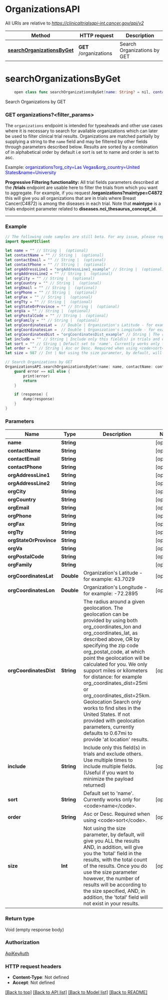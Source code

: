 # OrganizationsAPI

All URIs are relative to *https://clinicaltrialsapi-int.cancer.gov/api/v2* <!-- markdown-link-check-disable-line -->

Method | HTTP request | Description
------------- | ------------- | -------------
[**searchOrganizationsByGet**](OrganizationsAPI.md#searchorganizationsbyget) | **GET** /organizations | Search Organizations by GET


# **searchOrganizationsByGet**
```swift
    open class func searchOrganizationsByGet(name: String? = nil, contactName: String? = nil, contactEmail: String? = nil, contactPhone: String? = nil, orgAddressLine1: String? = nil, orgAddressLine2: String? = nil, orgCity: String? = nil, orgCountry: String? = nil, orgEmail: String? = nil, orgPhone: String? = nil, orgFax: String? = nil, orgTty: String? = nil, orgStateOrProvince: String? = nil, orgVa: String? = nil, orgPostalCode: String? = nil, orgFamily: String? = nil, orgCoordinatesLat: Double? = nil, orgCoordinatesLon: Double? = nil, orgCoordinatesDist: String? = nil, include: String? = nil, sort: String? = nil, order: String? = nil, size: Int? = nil, completion: @escaping (_ data: Void?, _ error: Error?) -> Void)
```

Search Organizations by GET

<h3>GET organizations?&lt;filter_params&gt;</h3><p>The <code>organizations</code> endpoint is intended for typeaheads and other use cases where it is necessary to search for available organizations which can later be used to filter clinical trial results. Organizations are matched partially by supplying a string to the <code>name</code> field and may be filtered by other fields through parameters described below. Results are sorted by a combination of in alphabetical order by default i.e sort is set to name and order is set to asc.</p><p>Example: <font class=\"example\" color=\"#0000FF\" style=\"word-wrap: break-word;\">organizations?org_city=Las Vegas&org_country=United States&name=University</font></p><p><b>Progressive Filtering functionality:</b> All trial fields parameters described at the <b>/trials</b> endpoint are usable here to filter the trials from which you want to aggregate. For example, if you request <b>/organizations?maintype=C4872</b> this will give you all organizations that are in trials where Breast Cancer(C4872) is among the diseases in each trial. Note that <b>maintype</b> is a trials endpoint parameter related to <b>diseases.nci_thesaurus_concept_id</b>.</p><hr>

### Example
```swift
// The following code samples are still beta. For any issue, please report via http://github.com/OpenAPITools/openapi-generator/issues/new
import OpenAPIClient

let name = "" // String |  (optional)
let contactName = "" // String |  (optional)
let contactEmail = "" // String |  (optional)
let contactPhone = "" // String |  (optional)
let orgAddressLine1 = "orgAddressLine1_example" // String |  (optional)
let orgAddressLine2 = "" // String |  (optional)
let orgCity = "" // String |  (optional)
let orgCountry = "" // String |  (optional)
let orgEmail = "" // String |  (optional)
let orgPhone = "" // String |  (optional)
let orgFax = "" // String |  (optional)
let orgTty = "" // String |  (optional)
let orgStateOrProvince = "" // String |  (optional)
let orgVa = "" // String |  (optional)
let orgPostalCode = "" // String |  (optional)
let orgFamily = "" // String |  (optional)
let orgCoordinatesLat =  // Double | Organization's Latitude - for example: 43.7029 (optional)
let orgCoordinatesLon =  // Double | Organization's Longitude - for example: -72.2895 (optional)
let orgCoordinatesDist = "orgCoordinatesDist_example" // String | The radius around a given geolocation. The geolocation can be provided by using both org_coordinates_lon and org_coordinates_lat, as described above, OR by specifying the zip code org_postal_code, at which point the geolocation will be calculated for you. We only support miles or kilometers for distance: for example org_coordinates_dist=25mi or org_coordinates_dist=25km. Geolocation Search only works to find sites in the United States. If not provided with geolocation parameters, currently defaults to 0.67mi to provide 'at location' results. (optional)
let include = "" // String | Include only this field(s) in trials and exclude others. Use multiple times to include multiple fields.  (Useful if you want to minimize the payload returned) (optional)
let sort = "" // String | Default set to 'name'. Currently works only for <code>name</code>. (optional)
let order = "" // String | Asc or Desc. Required when using <code>sort</code>. (optional)
let size = 987 // Int | Not using the size parameter, by default, will give you ALL the results AND, in addition, will give you the 'total' field in the results, with the total count of the results. Once you do use the size parameter however, the number of results will be according to the size specified, AND, in addition, the 'total' field will not exist in your results. (optional)

// Search Organizations by GET
OrganizationsAPI.searchOrganizationsByGet(name: name, contactName: contactName, contactEmail: contactEmail, contactPhone: contactPhone, orgAddressLine1: orgAddressLine1, orgAddressLine2: orgAddressLine2, orgCity: orgCity, orgCountry: orgCountry, orgEmail: orgEmail, orgPhone: orgPhone, orgFax: orgFax, orgTty: orgTty, orgStateOrProvince: orgStateOrProvince, orgVa: orgVa, orgPostalCode: orgPostalCode, orgFamily: orgFamily, orgCoordinatesLat: orgCoordinatesLat, orgCoordinatesLon: orgCoordinatesLon, orgCoordinatesDist: orgCoordinatesDist, include: include, sort: sort, order: order, size: size) { (response, error) in
    guard error == nil else {
        print(error)
        return
    }

    if (response) {
        dump(response)
    }
}
```

### Parameters

Name | Type | Description  | Notes
------------- | ------------- | ------------- | -------------
 **name** | **String** |  | [optional] 
 **contactName** | **String** |  | [optional] 
 **contactEmail** | **String** |  | [optional] 
 **contactPhone** | **String** |  | [optional] 
 **orgAddressLine1** | **String** |  | [optional] 
 **orgAddressLine2** | **String** |  | [optional] 
 **orgCity** | **String** |  | [optional] 
 **orgCountry** | **String** |  | [optional] 
 **orgEmail** | **String** |  | [optional] 
 **orgPhone** | **String** |  | [optional] 
 **orgFax** | **String** |  | [optional] 
 **orgTty** | **String** |  | [optional] 
 **orgStateOrProvince** | **String** |  | [optional] 
 **orgVa** | **String** |  | [optional] 
 **orgPostalCode** | **String** |  | [optional] 
 **orgFamily** | **String** |  | [optional] 
 **orgCoordinatesLat** | **Double** | Organization&#39;s Latitude - for example: 43.7029 | [optional] 
 **orgCoordinatesLon** | **Double** | Organization&#39;s Longitude - for example: -72.2895 | [optional] 
 **orgCoordinatesDist** | **String** | The radius around a given geolocation. The geolocation can be provided by using both org_coordinates_lon and org_coordinates_lat, as described above, OR by specifying the zip code org_postal_code, at which point the geolocation will be calculated for you. We only support miles or kilometers for distance: for example org_coordinates_dist&#x3D;25mi or org_coordinates_dist&#x3D;25km. Geolocation Search only works to find sites in the United States. If not provided with geolocation parameters, currently defaults to 0.67mi to provide &#39;at location&#39; results. | [optional] 
 **include** | **String** | Include only this field(s) in trials and exclude others. Use multiple times to include multiple fields.  (Useful if you want to minimize the payload returned) | [optional] 
 **sort** | **String** | Default set to &#39;name&#39;. Currently works only for &lt;code&gt;name&lt;/code&gt;. | [optional] 
 **order** | **String** | Asc or Desc. Required when using &lt;code&gt;sort&lt;/code&gt;. | [optional] 
 **size** | **Int** | Not using the size parameter, by default, will give you ALL the results AND, in addition, will give you the &#39;total&#39; field in the results, with the total count of the results. Once you do use the size parameter however, the number of results will be according to the size specified, AND, in addition, the &#39;total&#39; field will not exist in your results. | [optional] 

### Return type

Void (empty response body)

### Authorization

[ApiKeyAuth](../README.md#ApiKeyAuth)

### HTTP request headers

 - **Content-Type**: Not defined
 - **Accept**: Not defined

[[Back to top]](#) [[Back to API list]](../README.md#documentation-for-api-endpoints) [[Back to Model list]](../README.md#documentation-for-models) [[Back to README]](../README.md)

